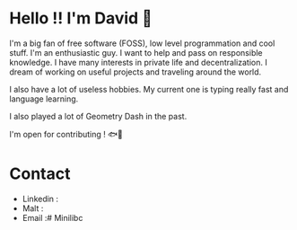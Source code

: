 # Hello !! I'm David 🐸

I'm a big fan of free software (FOSS), low level programmation and cool stuff. I'm an enthusiastic guy. I want to help and pass on responsible knowledge. I have many interests in private life and decentralization. I dream of working on useful projects and traveling around the world.

I also have a lot of useless hobbies.
My current one is typing really fast and language learning.

I also played a lot of Geometry Dash in the past. 

I'm open for contributing ! 🐟🐙


# Contact

- Linkedin :
- Malt : 
- Email :# Minilibc
